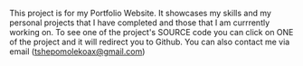 This project is for my Portfolio Website. It showcases my skills and my personal projects that I have completed and those that I am currrently working on. To see one of the project's SOURCE code you can click on ONE of the project and it will redirect you to Github. You can also contact me via email (tshepomolekoax@gmail.com)

